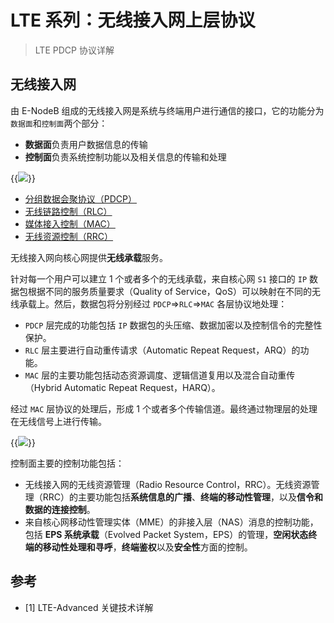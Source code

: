 # LTE 系列：无线接入网上层协议


> LTE PDCP 协议详解

<!--more-->

## 无线接入网

由 E-NodeB 组成的无线接入网是系统与终端用户进行通信的接口，它的功能分为`数据面`和`控制面`两个部分：

- **数据面**负责用户数据信息的传输
- **控制面**负责系统控制功能以及相关信息的传输和处理

{{<image src="https://fastly.jsdelivr.net/gh/techkoala/techkoala.github.io@master/images/WirelessCommunication/LTE/LTE_upper_layer_protocol/LTE_upper_layer_protocol_1.webp" caption="LTE 接入网协议架构">}}

- [分组数据会聚协议（PDCP）](/lte_pdcp/)
- [无线链路控制（RLC）](/lte_rlc/)
- [媒体接入控制（MAC）](/lte_mac/)
- [无线资源控制（RRC）](/lte_rrc/)

无线接入网向核心网提供**无线承载**服务。

针对每一个用户可以建立 1 个或者多个的无线承载，来自核心网 `S1` 接口的 `IP` 数据包根据不同的服务质量要求（Quality of Service，QoS）可以映射在不同的无线承载上。然后，数据包将分别经过 `PDCP`$\Longrightarrow$`RLC`$\Longrightarrow$`MAC` 各层协议地处理：

- `PDCP` 层完成的功能包括 `IP` 数据包的头压缩、数据加密以及控制信令的完整性保护。
- `RLC` 层主要进行自动重传请求（Automatic Repeat Request，ARQ）的功能。
- `MAC` 层的主要功能包括动态资源调度、逻辑信道复用以及混合自动重传（Hybrid Automatic Repeat Request，HARQ）。

经过 `MAC` 层协议的处理后，形成 1 个或者多个传输信道。最终通过物理层的处理在无线信号上进行传输。

{{<image src="https://fastly.jsdelivr.net/gh/techkoala/techkoala.github.io@master/images/WirelessCommunication/LTE/LTE_upper_layer_protocol/LTE_upper_layer_protocol_2.webp" caption="LTE 接入网协议功能和数据处理流程">}}

控制面主要的控制功能包括：

- 无线接入网的无线资源管理（Radio Resource Control，RRC）。无线资源管理（RRC）的主要功能包括**系统信息的广播**、**终端的移动性管理**，以及**信令和数据的连接控制**。
- 来自核心网移动性管理实体（MME）的非接入层（NAS）消息的控制功能，包括 **EPS 系统承载**（Evolved Packet System，EPS）的管理，**空闲状态终端的移动性处理和寻呼**，**终端鉴权**以及**安全性**方面的控制。

## 参考

- [1] LTE-Advanced 关键技术详解
